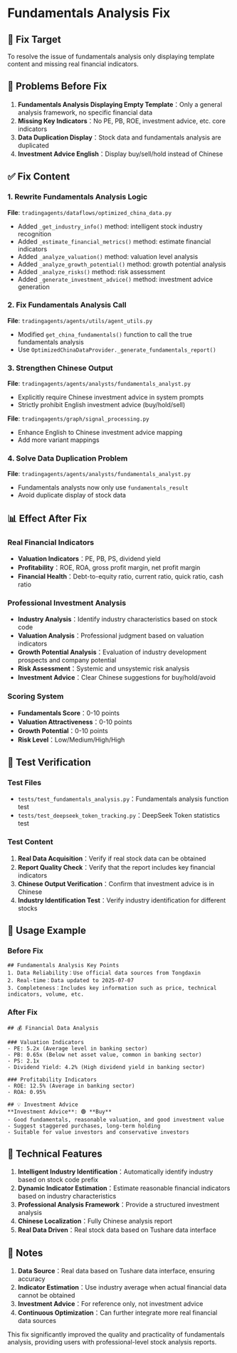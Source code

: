 # Fundamentals Analysis Fix

## 🎯 Fix Target

To resolve the issue of fundamentals analysis only displaying template content and missing real financial indicators.

## 🚨 Problems Before Fix

1. **Fundamentals Analysis Displaying Empty Template**：Only a general analysis framework, no specific financial data
2. **Missing Key Indicators**：No PE, PB, ROE, investment advice, etc. core indicators
3. **Data Duplication Display**：Stock data and fundamentals analysis are duplicated
4. **Investment Advice English**：Display buy/sell/hold instead of Chinese

## ✅ Fix Content

### 1. Rewrite Fundamentals Analysis Logic

**File**: `tradingagents/dataflows/optimized_china_data.py`

- Added `_get_industry_info()` method: intelligent stock industry recognition
- Added `_estimate_financial_metrics()` method: estimate financial indicators
- Added `_analyze_valuation()` method: valuation level analysis
- Added `_analyze_growth_potential()` method: growth potential analysis
- Added `_analyze_risks()` method: risk assessment
- Added `_generate_investment_advice()` method: investment advice generation

### 2. Fix Fundamentals Analysis Call

**File**: `tradingagents/agents/utils/agent_utils.py`

- Modified `get_china_fundamentals()` function to call the true fundamentals analysis
- Use `OptimizedChinaDataProvider._generate_fundamentals_report()`

### 3. Strengthen Chinese Output

**File**: `tradingagents/agents/analysts/fundamentals_analyst.py`

- Explicitly require Chinese investment advice in system prompts
- Strictly prohibit English investment advice (buy/hold/sell)

**File**: `tradingagents/graph/signal_processing.py`

- Enhance English to Chinese investment advice mapping
- Add more variant mappings

### 4. Solve Data Duplication Problem

**File**: `tradingagents/agents/analysts/fundamentals_analyst.py`

- Fundamentals analysts now only use `fundamentals_result`
- Avoid duplicate display of stock data

## 📊 Effect After Fix

### Real Financial Indicators
- **Valuation Indicators**：PE, PB, PS, dividend yield
- **Profitability**：ROE, ROA, gross profit margin, net profit margin
- **Financial Health**：Debt-to-equity ratio, current ratio, quick ratio, cash ratio

### Professional Investment Analysis
- **Industry Analysis**：Identify industry characteristics based on stock code
- **Valuation Analysis**：Professional judgment based on valuation indicators
- **Growth Potential Analysis**：Evaluation of industry development prospects and company potential
- **Risk Assessment**：Systemic and unsystemic risk analysis
- **Investment Advice**：Clear Chinese suggestions for buy/hold/avoid

### Scoring System
- **Fundamentals Score**：0-10 points
- **Valuation Attractiveness**：0-10 points
- **Growth Potential**：0-10 points
- **Risk Level**：Low/Medium/High/High

## 🧪 Test Verification

### Test Files
- `tests/test_fundamentals_analysis.py`：Fundamentals analysis function test
- `tests/test_deepseek_token_tracking.py`：DeepSeek Token statistics test

### Test Content
1. **Real Data Acquisition**：Verify if real stock data can be obtained
2. **Report Quality Check**：Verify that the report includes key financial indicators
3. **Chinese Output Verification**：Confirm that investment advice is in Chinese
4. **Industry Identification Test**：Verify industry identification for different stocks

## 🎯 Usage Example

### Before Fix
```
## Fundamentals Analysis Key Points
1. Data Reliability：Use official data sources from Tongdaxin
2. Real-time：Data updated to 2025-07-07
3. Completeness：Includes key information such as price, technical indicators, volume, etc.
```

### After Fix
```
## 💰 Financial Data Analysis

### Valuation Indicators
- PE: 5.2x (Average level in banking sector)
- PB: 0.65x (Below net asset value, common in banking sector)
- PS: 2.1x
- Dividend Yield: 4.2% (High dividend yield in banking sector)

### Profitability Indicators
- ROE: 12.5% (Average in banking sector)
- ROA: 0.95%

## 💡 Investment Advice
**Investment Advice**: 🟢 **Buy**
- Good fundamentals, reasonable valuation, and good investment value
- Suggest staggered purchases, long-term holding
- Suitable for value investors and conservative investors
```

## 🔮 Technical Features

1. **Intelligent Industry Identification**：Automatically identify industry based on stock code prefix
2. **Dynamic Indicator Estimation**：Estimate reasonable financial indicators based on industry characteristics
3. **Professional Analysis Framework**：Provide a structured investment analysis
4. **Chinese Localization**：Fully Chinese analysis report
5. **Real Data Driven**：Real stock data based on Tushare data interface

## 📝 Notes

1. **Data Source**：Real data based on Tushare data interface, ensuring accuracy
2. **Indicator Estimation**：Use industry average when actual financial data cannot be obtained
3. **Investment Advice**：For reference only, not investment advice
4. **Continuous Optimization**：Can further integrate more real financial data sources

This fix significantly improved the quality and practicality of fundamentals analysis, providing users with professional-level stock analysis reports.
